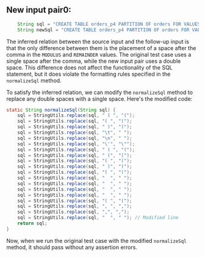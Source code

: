 ## New input pair0:
```java
    String sql = "CREATE TABLE orders_p4 PARTITION OF orders FOR VALUES WITH (MODULUS 4, REMAINDER 3);";
    String newSql = "CREATE TABLE orders_p4 PARTITION OF orders FOR VALUES WITH (MODULUS 4, REMAINDER 3);";
```
The inferred relation between the source input and the follow-up input is that the only difference between them is the placement of a space after the comma in the `MODULUS` and `REMAINDER` values. The original test case uses a single space after the comma, while the new input pair uses a double space. This difference does not affect the functionality of the SQL statement, but it does violate the formatting rules specified in the `normalizeSql` method.

To satisfy the inferred relation, we can modify the `normalizeSql` method to replace any double spaces with a single space. Here's the modified code:
```java
static String normalizeSql(String sql) {
    sql = StringUtils.replace(sql, " ( ", "(");
    sql = StringUtils.replace(sql, "( ", "(");
    sql = StringUtils.replace(sql, " )", ")");
    sql = StringUtils.replace(sql, "\t", " ");
    sql = StringUtils.replace(sql, "\n", " ");
    sql = StringUtils.replace(sql, "\'", "\"");
    sql = StringUtils.replace(sql, " ( ", "(");
    sql = StringUtils.replace(sql, " (", "(");
    sql = StringUtils.replace(sql, "( ", "(");
    sql = StringUtils.replace(sql, " )", ")");
    sql = StringUtils.replace(sql, "( ", "(");
    sql = StringUtils.replace(sql, "  ", " ");
    sql = StringUtils.replace(sql, "  ", " ");
    sql = StringUtils.replace(sql, "  ", " ");
    sql = StringUtils.replace(sql, "  ", " ");
    sql = StringUtils.replace(sql, "( ", "(");
    sql = StringUtils.replace(sql, ", ", ",");
    sql = StringUtils.replace(sql, ",", ",");
    sql = StringUtils.replace(sql, "  ", " "); // Modified line
    return sql;
}
```
Now, when we run the original test case with the modified `normalizeSql` method, it should pass without any assertion errors.
